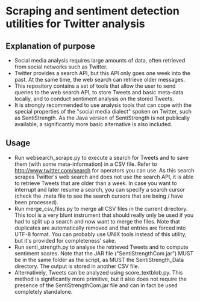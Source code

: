 # Scraping and sentiment detection utilities for Twitter analysis
## Explanation of purpose
* Social media analysis requires large amounts of data, often retrieved from social networks such as Twitter.
* Twitter provides a search API, but this API only goes one week into the past. At the same time, the web search can retrieve older messages.
* This repository contains a set of tools that allow the user to send queries to the web search API, to store Tweets and basic meta-data locally, and to conduct sentiment analysis on the stored Tweets.
* It is strongly recommended to use analysis tools that can cope with the special properties of the "social media dialect" spoken on Twitter, such as SentiStrength. As the Java version of SentiStrength is not publically available, a significantly more basic alternative is also included.

## Usage
* Run websearch_scrape.py to execute a search for Tweets and to save them (with some meta-information) in a CSV file. Refer to http://www.twitter.com/search for operators you can use. As this search scrapes Twitter's web search and does not use the search API, it is able to retrieve Tweets that are older than a week. In case you want to interrupt and later resume a search, you can specify a search cursor (check the .meta file to see the search cursors that are being / have been processed).
* Run merge_csv_files.py to merge all CSV files in the current directory. This tool is a very blunt instrument that should really only be used if you had to split up a search and now want to merge the files. Note that duplicates are automatically removed and that entries are forced into UTF-8 format. You can probably use UNIX tools instead of this utility, but it's provided for completeness' sake.
* Run senti_strength.py to analyse the retrieved Tweets and to compute sentiment scores. Note that the JAR file ("SentiStrengthCom.jar") MUST be in the same folder as the script, as MUST the SentiStrength_Data directory. The output is stored in another CSV file.
* Alternatively, Tweets can be analyzed using score_textblob.py. This method is significantly more primitive, but it also does not require the presence of the SentiStrengthCom.jar file and can in fact be used completely standalone.